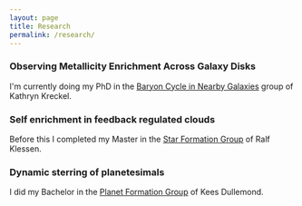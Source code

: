 ```yaml
---
layout: page
title: Research
permalink: /research/
---
```




### Observing Metallicity Enrichment Across Galaxy Disks

I'm currently doing my PhD in the [Baryon Cycle in Nearby Galaxies](https://wwwstaff.ari.uni-heidelberg.de/kkreckel/) group of Kathryn Kreckel. 


### Self enrichment in feedback regulated clouds

Before this I completed my Master in the [Star Formation Group](http://klessen.org/) of Ralf Klessen.

### Dynamic sterring of planetesimals

I did my Bachelor in the [Planet Formation Group](http://www.ita.uni-heidelberg.de/~dullemond/) of Kees Dullemond. 